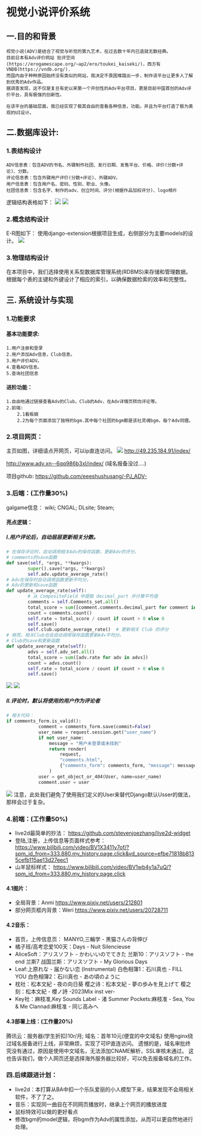 # 视觉小说评价系统
## 一.目的和背景
    视觉小说(ADV)是结合了视觉与听觉的第九艺术，在过去数十年内已造就无数经典。
    目前日本有Adv评价网站 批评空间(https://erogamescape.org/~ap2/ero/toukei_kaiseki/)，西方有VNDB(https://vndb.org/).
    而国内由于种种原因始终没有类似的网站，我决定不畏困难踏出一步，制作该平台让更多人了解到优秀的Adv作品。
    据调查发现，这不仅是复旦有史以来第一个开创性的Adv平台项目，更是目前中国首创的Adv评价平台，具有极强的创新性。

    在该平台的基础层面，我已经实现了极其自由的查看各种信息，功能。并且为平台打造了极为美观的UI设计。
## 二.数据库设计:
### 1.表结构设计
    ADV信息表：包含ADV的书名、外键制作社团、发行日期、发售平台、价格、评价(分数+评论)、分数。
    评论信息表：包含外键用户评价(分数+评论)、外键ADV。
    用户信息表：包含用户名、密码、性别、职业、头像。
    社团信息表：包含名字、制作的adv、创立时间、评分(根据作品加权评分)、logo相片

逻辑结构表格如下：
![](12.png)
![](13.png)
### 2.概念结构设计
E-R图如下：
使用django-extension根据项目生成，右侧部分为主要models的设计。
![](adv.png)

### 3.物理结构设计
在本项目中，我们选择使用关系型数据库管理系统(RDBMS)来存储和管理数据。根据每个表的主键和外键设计了相应的索引，以确保数据检索的效率和完整性。

## 三. 系统设计与实现
### 1.功能要求
#### 基本功能要求:
    1.用户注册和登录
    2.用户添加Adv信息，Club信息。
    3.用户评价ADV。
    4.查看ADV信息。
    5.查询社团信息
#### 进阶功能：
    1.自由地通过链接查看Adv的Club，Club的Adv，在Adv详情页转向评论等。
    2.前端:
        2.1看板娘
        2.2为每个页面添加了独特的bgm.其中每个社团的bgm都是该社灵魂bgm，每个Adv同理。

### 2.项目网页：
主页如图，详细请点开网页，可以ip直连访问。
![](index.png)
http://49.235.184.91/index/

http://www.adv.xn--6qq986b3xl/index/
(域名报备没过....)

项目github:
https://github.com/eeeshushusang/-PJ_ADV-

### 3.后端：(工作量30%)
galgame信息：
wiki; CNGAL; DLsite; Steam;

#### 亮点逻辑：
##### Ⅰ.用户评论后，自动层层更新相关分数。
```python
# 在保存评论时，自动调用相关Adv的保存函数，更新Adv的评分。
# comments的save函数
def save(self, *args, **kwargs):
        super().save(*args, **kwargs)
        self.adv.update_average_rate()
# Adv在保存时自动调用函数更新平均分。
# Adv的更新和save函数
def update_average_rate(self):
        # 从 CompositeField 中提取 decimal_part 并计算平均值
        comments = self.Comments_set.all()
        total_score = sum([comment.comments.decimal_part for comment in comments])
        count = comments.count()
        self.rate = total_score / count if count > 0 else 0
        self.save()
        self.club.update_average_rate()  # 更新相关 Club 的评分
# 继而，相关Club也会自动调用保存函数更新Adv平均分。
# Club的save和更新函数
def update_average_rate(self):
        advs = self.adv_set.all()
        total_score = sum([adv.rate for adv in advs])
        count = advs.count()
        self.rate = total_score / count if count > 0 else 0
        self.save()
```
![](枕.png)
![](Club.png)
#####  Ⅱ.评论时，默认将使用的用户作为评论者
```python
# 相关代码：
if comments_form.is_valid():
            comment = comments_form.save(commit=False)
            user_name = request.session.get("user_name")
            if not user_name:
                message = "用户未登录或未找到"
                return render(
                    request,
                    "comments.html",
                    {"comments_form": comments_form, "message": message},
                )
            user = get_object_or_404(User, name=user_name)
            comment.user = user
```
![](Comments.png)
注意，此处我们避免了使用我们定义的User来替代Django默认Usser的做法，那样会过于复杂。

### 4.前端：(工作量50%)
- live2d最简单的抄法：
https://github.com/stevenjoezhang/live2d-widget
- 登陆,注册，上传信息等页面样式参考：
https://www.bilibili.com/video/BV1X3411y7of/?spm_id_from=333.880.my_history.page.click&vd_source=efbe71818b8135cefb115ae13d27eec1
- 山羊鼠标样式：
https://www.bilibili.com/video/BV1wb4y1a7uQ/?spm_id_from=333.880.my_history.page.click

#### 4.1图片：
-    全局背景：Anmi https://www.pixiv.net/users/212801
-    部分网页框内背景：Weri https://www.pixiv.net/users/20728711

#### 4.2音乐：
-    首页，上传信息页： MANYO,三輪学 - 黑猫さんの背伸び
-    橘子班/高考恋爱100天：Days - Nuit Silencieuse    
-    AliceSoft：アリスソフト - かわいいのでてきた
       兰斯10：アリスソフト - the end
       兰斯7 战国兰斯：アリスソフト - My Glorious Days
-    Leaf:上原れな - 届かない恋 (Instrumental)
        白色相簿1：石川真也 - FILL YOU
        白色相簿2：石川真也 - あの頃のように
-    枕社：松本文紀 - 夜の向日葵
        樱之诗：松本文紀 - 夢の歩みを見上げて
        樱之刻：松本文紀 - 櫻ノ詩 -2023Mix inst ver-
-    Key社：麻枝准,Key Sounds Label - 渚
        Summer Pockets:麻枝准 - Sea, You & Me
        Clannad:麻枝准 - 同じ高みへ

#### 4.3部署上线：(工作量20%)   
腾讯云：服务器(学生折扣)10r/月;
域名：首年10元(便宜的中文域名)
使用nginx绕过域名报备进行上线，非常麻烦，实现了可IP直连访问。
遗憾的是，域名审批终究没有通过，原因是使用中文域名，无法添加CNAME解析，SSL审核未通过。
这也告诉我们，做个人网页还是选择海外服务器比较好，可以免去报备域名的工作。

### 四.后续跟进计划：
- live2d：本打算从BA中扣一个乐队爱丽的小人模型下来，结果发现不会用相关软件，不了了之。
- 音乐：实现同一曲目在不同网页播放时，继承上个网页的播放进度
- 鼠标特效可以做的更好看点
- 修改bgm的model逻辑，将bgm作为Adv的属性添加，从而可以更自然地进行处理。
